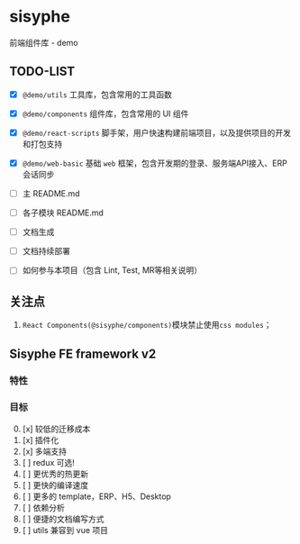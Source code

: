 # sisyphe

前端组件库 - demo

## TODO-LIST

- [x] `@demo/utils` 工具库，包含常用的工具函数
- [x] `@demo/components` 组件库，包含常用的 UI 组件
- [x] `@demo/react-scripts` 脚手架，用户快速构建前端项目，以及提供项目的开发和打包支持
- [x] `@demo/web-basic` 基础 `web` 框架，包含开发期的登录、服务端API接入、ERP会话同步
- [ ] 主 README.md
- [ ] 各子模块 README.md
- [ ] 文档生成
- [ ] 文档持续部署
- [ ] 如何参与本项目（包含 Lint, Test, MR等相关说明）


## 关注点
1. `React Components(@sisyphe/components)`模块禁止使用`css modules`；

## Sisyphe FE framework v2

### 特性


### 目标

0. [x] 较低的迁移成本
1. [x] 插件化
2. [x] 多端支持
3. [ ] redux 可选!
4. [ ] 更优秀的热更新
5. [ ] 更快的编译速度
6. [ ] 更多的 template，ERP、H5、Desktop
7. [ ] 依赖分析
8. [ ] 便捷的文档编写方式
9. [ ] utils 兼容到 vue 项目
